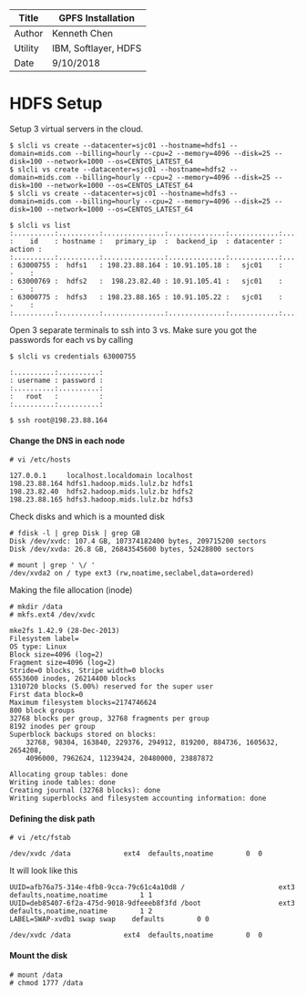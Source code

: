 |Title |  GPFS Installation |
|-----------|----------------------------------|
|Author | Kenneth Chen |
|Utility | IBM, Softlayer, HDFS |
|Date | 9/10/2018 |

# HDFS Setup

Setup 3 virtual servers in the cloud. 
```
$ slcli vs create --datacenter=sjc01 --hostname=hdfs1 --domain=mids.com --billing=hourly --cpu=2 --memory=4096 --disk=25 --disk=100 --network=1000 --os=CENTOS_LATEST_64
$ slcli vs create --datacenter=sjc01 --hostname=hdfs2 --domain=mids.com --billing=hourly --cpu=2 --memory=4096 --disk=25 --disk=100 --network=1000 --os=CENTOS_LATEST_64
$ slcli vs create --datacenter=sjc01 --hostname=hdfs3 --domain=mids.com --billing=hourly --cpu=2 --memory=4096 --disk=25 --disk=100 --network=1000 --os=CENTOS_LATEST_64
```

```
$ slcli vs list
:..........:..........:...............:..............:............:........:
:    id    : hostname :   primary_ip  :  backend_ip  : datacenter : action :
:..........:..........:...............:..............:............:........:
: 63000755 :  hdfs1   : 198.23.88.164 : 10.91.105.18 :   sjc01    :   -    :
: 63000769 :  hdfs2   :  198.23.82.40 : 10.91.105.41 :   sjc01    :   -    :
: 63000775 :  hdfs3   : 198.23.88.165 : 10.91.105.22 :   sjc01    :   -    :
:..........:..........:...............:..............:............:........:
```
Open 3 separate terminals to ssh into 3 vs. Make sure you got the passwords for each vs by calling 
```
$ slcli vs credentials 63000755

:..........:..........:
: username : password :
:..........:..........:
:   root   :          :
:..........:..........:

$ ssh root@198.23.88.164
```

#### Change the DNS in each node

```
# vi /etc/hosts

127.0.0.1     localhost.localdomain localhost
198.23.88.164 hdfs1.hadoop.mids.lulz.bz hdfs1
198.23.82.40  hdfs2.hadoop.mids.lulz.bz hdfs2
198.23.88.165 hdfs3.hadoop.mids.lulz.bz hdfs3
```

Check disks and which is a mounted disk
```
# fdisk -l | grep Disk | grep GB
Disk /dev/xvdc: 107.4 GB, 107374182400 bytes, 209715200 sectors
Disk /dev/xvda: 26.8 GB, 26843545600 bytes, 52428800 sectors

# mount | grep ' \/ '
/dev/xvda2 on / type ext3 (rw,noatime,seclabel,data=ordered)
```

Making the file allocation (inode)
```
# mkdir /data
# mkfs.ext4 /dev/xvdc

mke2fs 1.42.9 (28-Dec-2013)
Filesystem label=
OS type: Linux
Block size=4096 (log=2)
Fragment size=4096 (log=2)
Stride=0 blocks, Stripe width=0 blocks
6553600 inodes, 26214400 blocks
1310720 blocks (5.00%) reserved for the super user
First data block=0
Maximum filesystem blocks=2174746624
800 block groups
32768 blocks per group, 32768 fragments per group
8192 inodes per group
Superblock backups stored on blocks: 
	32768, 98304, 163840, 229376, 294912, 819200, 884736, 1605632, 2654208, 
	4096000, 7962624, 11239424, 20480000, 23887872

Allocating group tables: done                            
Writing inode tables: done                            
Creating journal (32768 blocks): done
Writing superblocks and filesystem accounting information: done   
```

#### Defining the disk path

```
# vi /etc/fstab

/dev/xvdc /data             ext4  defaults,noatime        0  0
```

It will look like this
```
UUID=afb76a75-314e-4fb8-9cca-79c61c4a10d8 /                       ext3    defaults,noatime,noatime        1 1
UUID=deb85407-6f2a-475d-9018-9dfeeeb8f3fd /boot                   ext3    defaults,noatime,noatime        1 2
LABEL=SWAP-xvdb1 swap swap    defaults        0 0

/dev/xvdc /data             ext4  defaults,noatime        0  0
```
#### Mount the disk 
```
# mount /data
# chmod 1777 /data
```


